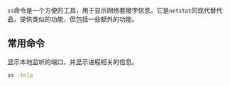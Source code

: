 `ss`命令是一个方便的工具，用于显示网络套接字信息。它是`netstat`的现代替代品，提供类似的功能，但包括一些额外的功能。


## 常用命令


显示本地监听的端口，并显示进程相关的信息。
```bash
ss -tnlp
```
